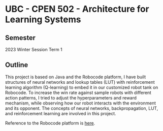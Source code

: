 # UBC - CPEN 502 - Architecture for Learning Systems

## Semester
2023 Winter Session Term 1

## Outline
This project is based on Java and the Robocode platform, I have built structures of neural networks and lookup tables (LUT) with reinforcement learning algorithm (Q-learning) to embed it in our customized robot tank on Robocode.
To increase the win rate against sample robots with different action patterns, I tried to adjust the hyperparameters and reward mechanism, while observing how our robot interacts with the environment and its opponent. The concepts of neural networks, backpropagation, LUT, and reinforcement learning are involved in this project. 

Reference to the Robocode platform is [here](https://robocode.sourceforge.io/).
